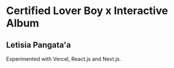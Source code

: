 # Certified Lover Boy x Interactive Album
## Letisia Pangata'a

Experimented with Vercel, React.js and Next.js.

